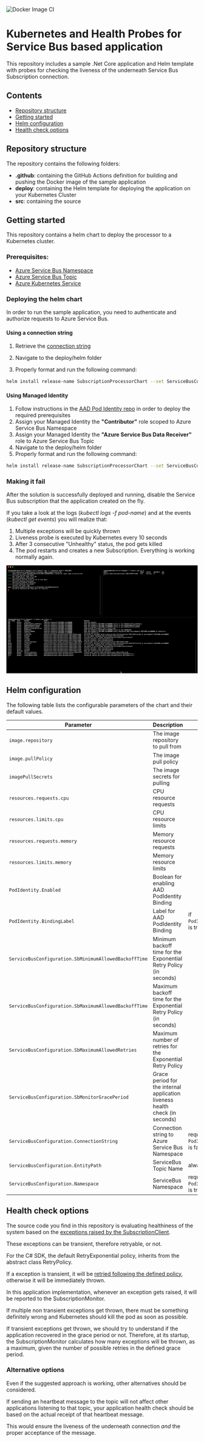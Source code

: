 ![Docker Image CI](https://github.com/danigian/aks-servicebus-health/workflows/Docker%20Image%20CI/badge.svg)

# Kubernetes and Health Probes for Service Bus based application

This repository includes a sample .Net Core application and Helm template with probes for checking the liveness of the underneath Service Bus Subscription connection.

## Contents

* [Repository structure](#repository-structure)
* [Getting started](#getting-started)
* [Helm configuration](#helm-configuration)
* [Health check options](#health-check-options)

## Repository structure

The repository contains the following folders:

- **.github**: containing the GitHub Actions definition for building and pushing the Docker image of the sample application
- **deploy**: containing the Helm template for deploying the application on your Kubernetes Cluster
- **src**: containing the source

## Getting started

This repository contains a helm chart to deploy the processor to a Kubernetes cluster.

### Prerequisites:

- [Azure Service Bus Namespace](https://docs.microsoft.com/en-us/azure/service-bus-messaging/service-bus-create-namespace-portal)
- [Azure Service Bus Topic](https://docs.microsoft.com/en-us/azure/service-bus-messaging/service-bus-quickstart-topics-subscriptions-portal#create-a-topic-using-the-azure-portal)
- [Azure Kubernetes Service](https://docs.microsoft.com/en-us/azure/aks/kubernetes-walkthrough-portal)

### Deploying the helm chart

In order to run the sample application, you need to authenticate and authorize requests to Azure Service Bus.

#### Using a connection string

1) Retrieve the [connection string](https://docs.microsoft.com/en-us/azure/service-bus-messaging/service-bus-create-namespace-portal#get-the-connection-string)

1) Navigate to the deploy/helm folder

1) Properly format and run the following command:

```bash
helm install release-name SubscriptionProcessorChart --set ServiceBusConfiguration.ConnectionString="ConnectionStringYouRetrievedBefore" --set ServiceBusConfiguration.EntityPath="TopicName"
```

#### Using Managed Identity

1) Follow instructions in the [AAD Pod Identity repo](https://github.com/Azure/aad-pod-identity) in order to deploy the required prerequisites
1) Assign your Managed Identity the **"Contributor"** role scoped to Azure Service Bus Namespace
1) Assign your Managed Identity the **"Azure Service Bus Data Receiver"** role to Azure Service Bus Topic
1) Navigate to the deploy/helm folder
1) Properly format and run the following command:

```bash
helm install release-name SubscriptionProcessorChart --set ServiceBusConfiguration.Namespace="Namespace" --set ServiceBusConfiguration.EntityPath="TopicName" --set PodIdentity.Enabled=true --set PodIdentity.BindingLabel="The Label You Specified In Step1"
```

### Making it fail

After the solution is successfully deployed and running, disable the Service Bus subscription that the application created on the fly.

If you take a look at the logs (*kubectl logs -f pod-name*) and at the events (*kubectl get events*) you will realize that:

1) Multiple exceptions will be quickly thrown
1) Liveness probe is executed by Kubernetes every 10 seconds
1) After 3 consecutive "Unhealthy" status, the pod gets killed
1) The pod restarts and creates a new Subscription. Everything is working normally again.

![Demo](running_demo.gif)

## Helm configuration
The following table lists the configurable parameters of the chart and their default values.

| Parameter | Description | Required | Default |
|---|---|---|---|
| `image.repository` | The image repository to pull from | | danigian/aks-servicebus-health |
| `image.pullPolicy` | The image pull policy | | Always |
| `imagePullSecrets` | The image secrets for pulling | | [] |
| `resources.requests.cpu` | CPU resource requests | | 300m |
| `resources.limits.cpu`| CPU resource limits | | 300m |
| `resources.requests.memory` | Memory resource requests | | 256Mi |
| `resources.limits.memory`| Memory resource limits | | 256Mi |
| `PodIdentity.Enabled` | Boolean for enabling AAD PodIdentity Binding | | false |
| `PodIdentity.BindingLabel` | Label for AAD PodIdentity Binding | if `PodIdentity.Enabled` is true | "" |
| `ServiceBusConfiguration.SbMinimumAllowedBackoffTime` | Minimum backoff time for the Exponential Retry Policy (in seconds) | | 0 |
| `ServiceBusConfiguration.SbMaximumAllowedBackoffTime` | Maximum backoff time for the Exponential Retry Policy (in seconds) | | 30 |
| `ServiceBusConfiguration.SbMaximumAllowedRetries` | Maximum number of retries for the Exponential Retry Policy | | 5 |
| `ServiceBusConfiguration.SbMonitorGracePeriod` | Grace period for the internal application liveness health check (in seconds) | | 120 |
| `ServiceBusConfiguration.ConnectionString` | Connection string to Azure Service Bus Namespace | required if `PodIdentity.Enabled` is false | "" |
| `ServiceBusConfiguration.EntityPath` | ServiceBus Topic Name | always required | "" |
| `ServiceBusConfiguration.Namespace` | ServiceBus Namespace | required if `PodIdentity.Enabled` is true | "" |

## Health check options

The source code you find in this repository is evaluating healthiness of the system based on the [exceptions raised by the SubscriptionClient](https://docs.microsoft.com/en-us/azure/service-bus-messaging/service-bus-messaging-exceptions).

These exceptions can be transient, therefore retryable, or not.

For the C# SDK, the default RetryExponential policy, inherits from the abstract class RetryPolicy. 

If a exception is transient, it will be [retried following the defined policy](https://github.com/Azure/azure-sdk-for-net/blob/7f194f90110a04595714cd14e458301b02836477/sdk/servicebus/Microsoft.Azure.ServiceBus/src/RetryPolicy.cs#L116-L125), otherwise it will be immediately thrown.

In this application implementation, whenever an exception gets raised, it will be reported to the SubscriptionMonitor.

If multiple non transient exceptions get thrown, there must be something definitely wrong and Kubernetes should kill the pod as soon as possible.

If transient exceptions get thrown, we should try to understand if the application recovered in the grace period or not. Therefore, at its startup, the SubscriptionMonitor calculates how many exceptions will be thrown, as a maximum, given the number of possible retries in the defined grace period.

### Alternative options 

Even if the suggested approach is working, other alternatives should be considered.

If sending an heartbeat message to the topic will not affect other applications listening to that topic, your application health check should be based on the actual receipt of that heartbeat message.

This would ensure the liveness of the underneath connection *and* the proper acceptance of the message.